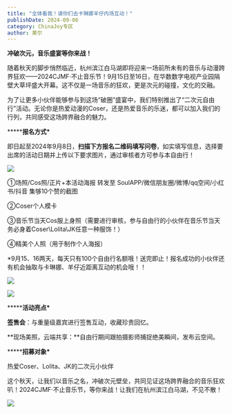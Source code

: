 ```yaml
---
title: "全体看我！请你们去卡琳娜羊仔内场互动！"
publishDate: 2024-09-06
category: ChinaJoy专区
author: 莱尔
---
```


**冲破次元，音乐盛宴等你来战！**

随着秋天的脚步悄然临近，杭州滨江白马湖即将迎来一场前所未有的音乐与动漫跨界狂欢——2024CJMF·不止音乐节！9月15日至16日，在华数数字电视产业园隔壁大草坪盛大开幕。这不仅是一场音乐的狂欢，更是次元的碰撞，文化的交融。

为了让更多小伙伴能够参与到这场“破圈”盛宴中，我们特别推出了“二次元自由行”活动。无论你是热爱动漫的Coser，还是热爱音乐的乐迷，都可以加入我们的行列，共同感受这场跨界融合的魅力。

**\*****报名方式\***

即日起至2024年9月8日，**扫描下方报名二维码填写问卷**，如实填写信息，选择要出席的活动日期并上传以下要求图片，通过审核者方可参与本自由行！

![](https://ec-net-1251389766.cos.ap-shanghai.myqcloud.com/wp-content/uploads/2024/09/20240906193311145.png)

①场照/Cos照/正片+本活动海报 转发至 SoulAPP/微信朋友圈/微博/qq空间/小红书/抖音 集够10个赞的截图

②Coser个人模卡

③音乐节当天Cos服上身照（需要进行审核，参与自由行的小伙伴在音乐节当天务必身着Coser\\Lolita\\JK任意一种服饰！）

④精美个人照（用于制作个人海报）

\*9月15、16两天，每天只有100个自由行名额哦！送完即止！报名成功的小伙伴还有机会抽取与卡琳娜、羊仔近距离互动的机会哦！！ 

![](https://ec-net-1251389766.cos.ap-shanghai.myqcloud.com/wp-content/uploads/2024/09/20240906193321582-189x1024.png)

![](https://ec-net-1251389766.cos.ap-shanghai.myqcloud.com/wp-content/uploads/2024/09/20240906193321582-189x1024.png)

**\*****活动亮点\***

**签售会**：与重量级嘉宾进行签售互动，收藏珍贵回忆。

**现场美照，云端共享：**自由行期间跟拍摄影师捕捉绝美瞬间，发布云空间。

**\*****招募对象\***

热爱Coser、Lolita、JK的二次元小伙伴

这个秋天，让我们以音乐之名，冲破次元壁垒，共同见证这场跨界融合的音乐狂欢叭！2024CJMF·不止音乐节，等你来战！让我们在杭州滨江白马湖，不见不散！

![](blob:https://www.easecation.net/ad297af6-3bdd-4fee-8850-7f28ae719af6)
